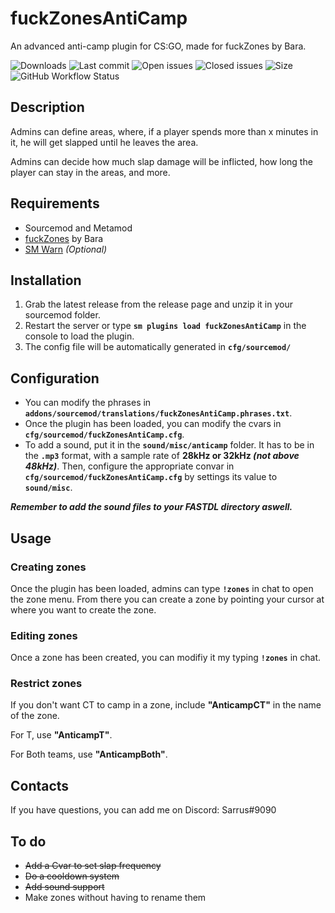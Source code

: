 # fuckZonesAntiCamp
An advanced anti-camp plugin for CS:GO, made for fuckZones by Bara.

![Downloads](https://img.shields.io/github/downloads/Sarrus1/fuckZonesAntiCamp/total?style=flat-square) ![Last commit](https://img.shields.io/github/last-commit/Sarrus1/fuckZonesAntiCamp?style=flat-square) ![Open issues](https://img.shields.io/github/issues/Sarrus1/fuckZonesAntiCamp?style=flat-square) ![Closed issues](https://img.shields.io/github/issues-closed/Sarrus1/fuckZonesAntiCamp?style=flat-square) ![Size](https://img.shields.io/github/repo-size/Sarrus1/fuckZonesAntiCamp?style=flat-square) ![GitHub Workflow Status](https://img.shields.io/github/workflow/status/Sarrus1/fuckZonesAntiCamp/Compile%20with%20SourceMod?style=flat-square)

## Description ##
Admins can define areas, where, if a player spends more than x minutes in it, he will get slapped until he leaves the area.

Admins can decide how much slap damage will be inflicted, how long the player can stay in the areas, and more.

## Requirements ##
- Sourcemod and Metamod
- [fuckZones](https://forums.alliedmods.net/showthread.php?t=328422) by Bara
- [SM Warn](https://forums.alliedmods.net/showthread.php?t=197853) *(Optional)*

## Installation ##
1. Grab the latest release from the release page and unzip it in your sourcemod folder.
2. Restart the server or type **`sm plugins load fuckZonesAntiCamp`** in the console to load the plugin.
3. The config file will be automatically generated in **`cfg/sourcemod/`**

## Configuration ##
- You can modify the phrases in **`addons/sourcemod/translations/fuckZonesAntiCamp.phrases.txt`**.
- Once the plugin has been loaded, you can modify the cvars in **`cfg/sourcemod/fuckZonesAntiCamp.cfg`**.
- To add a sound, put it in the **`sound/misc/anticamp`** folder. It has to be in the **`.mp3`** format, with a sample rate of **28kHz or 32kHz *(not above 48kHz)***. Then, configure the appropriate convar in **`cfg/sourcemod/fuckZonesAntiCamp.cfg`** by settings its value to **`sound/misc`**.

***Remember to add the sound files to your FASTDL directory aswell.***

## Usage ##
### Creating zones ###
Once the plugin has been loaded, admins can type **`!zones`** in chat to open the zone menu. From there you can create a zone by pointing your cursor at where you want to create the zone.

### Editing zones ###
Once a zone has been created, you can modifiy it my typing **`!zones`** in chat.

### Restrict zones ###
If you don't want CT to camp in a zone, include **"AnticampCT"** in the name of the zone.

For T, use **"AnticampT"**.

For Both teams, use **"AnticampBoth"**.

## Contacts ##
If you have questions, you can add me on Discord: Sarrus#9090

## To do ##
- ~~Add a Cvar to set slap frequency~~
- ~~Do a cooldown system~~
- ~~Add sound support~~
- Make zones without having to rename them
